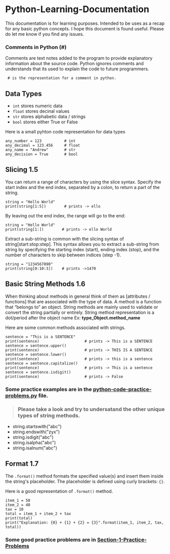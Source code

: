 # Python-Learning-Documentation
This documentation is for learning purposes. Intended to be uses as a recap for any basic python concepts. I hope this document is found useful. Please do let me know if you find any issues. 

### Comments in Python (#)
Comments are text notes added to the program to provide explanatory information about the source code. Python ignores comments and understands that its used to explain the code to future programmers. 

` # is the representation for a comment in python.`

## Data Types
- `int` stores numeric data
- `float` stores decinal values
- `str` stores alphabetic data / strings
- `bool` stores either True or False

Here is a small pyhton code representation for data types

```
any_number = 123          # int
any_decimal = 123.456     # float
any_name = "Andrew"       # str
any_decision = True       # bool
```
## Slicing 1.5

You can return a range of characters by using the slice syntax.
Specify the start index and the end index, separated by a colon, to return a part of the string.

```
string = "Hello World"
print(string[1:5])        # prints -> ello
```
By leaving out the end index, the range will go to the end:

```
string = "Hello World"
print(string[1:])        # prints -> ello World
```
Extract a sub-string is common with the slicing syntax of string[start:stop:step]. This syntax allows you to extract a sub-string from string by specifying the starting index (start), ending index (stop), and the number of characters to skip between indices (step -1).

```
string = "1234567890"
print(string[0:10:3])    # prints ->1470
```
## Basic String Methods 1.6

When thinking about methods in general think of them as [attributes / functions] that are associated with the type of data. A method is a function that “belongs to” an object. String methods are mainly used to validate or convert the string partially or entirely. String method representation is a dot/period after the object name Ex: **type_Object.method_name**

Here are some common methods associated with strings. 
```
sentence = "This is a SENTENCE"
print(sentence)                    # prints -> This is a SENTENCE
sentence = sentence.upper()
print(sentence)                    # prints -> THIS IS A SENTENCE
sentence = sentence.lower()
print(sentence)                    # prints -> this is a sentence
sentence = sentence.capitalize()
print(sentence)                    # prints -> This is a sentence
sentence = sentence.isdigit()
print(sentence)                    # prints -> False
```
### Some practice examples are in the [python-code-practice-problems.py](https://github.com/Umairjamill1390/Python-Learning-Documentation/blob/main/python-code-practice-problems.py) file. 

> ### Please take a look and try to undersatand the other unique types of string methods.
* string.startswith("abc")
* string.endswith("zyx")
* string.isdigit("abc")
* string.isalpha("abc")
* string.isalnum("abc")

## Format 1.7

The ` .format() ` method formats the specified value(s) and insert them inside the string's placeholder. The placeholder is defined using curly brackets: ` {} `. 

Here is a good representation of ` .format() ` method.

```
item_1 = 50
item_2 = 40
tax = 10
total = item_1 + item_2 + tax
print(total)
print("Explanation: {0} + {1} + {2} = {3}".format(item_1, item_2, tax, total))
```
### Some good practice problems are in [Section-1-Practice-Problems](https://github.com/imtiazahmad007/PythonCourse)
